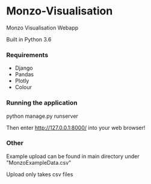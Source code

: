 # Monzo-Visualisation
Monzo Visualisation Webapp

Built in Python 3.6

### Requirements
* Django
* Pandas
* Plotly
* Colour

### Running the application

python manage.py runserver

Then enter http://127.0.0.1:8000/ into your web browser!


### Other

Example upload can be found in main directory under "MonzoExampleData.csv"

Upload only takes csv files
